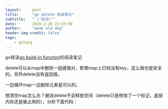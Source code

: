```yaml
---
layout:     post
title:      "go delete 阅读笔记"
subtitle:   " \"综述\""
date:       2020-2-20 23:33:00
author:     "weak old dog"
header-img-credit: false
tags:
    - golang
---
```


go夜读[go build-in function](https://www.bilibili.com/video/av61786467?from=search&seid=6353307282304593141)的阅读笔记

delete可以从map中删除一组键值对，即使map上已经没有key，这么做也是安全的。另外delete没有返回值。

一边循环map一边删除元素是可以的。

想清空map怎么办？据说delete不会释放空间（delete只是修改了一个标记，底层内存还是被占用的），分析下面代码：
```
```